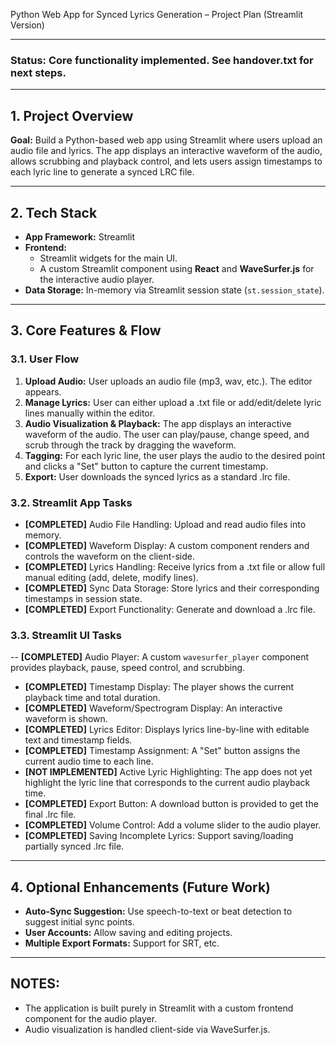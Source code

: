 Python Web App for Synced Lyrics Generation – Project Plan (Streamlit Version)

---

### Status: Core functionality implemented. See handover.txt for next steps.

---

## 1. Project Overview

**Goal:**
Build a Python-based web app using Streamlit where users upload an audio file and lyrics. The app displays an interactive waveform of the audio, allows scrubbing and playback control, and lets users assign timestamps to each lyric line to generate a synced LRC file.

---

## 2. Tech Stack

- **App Framework:** Streamlit
- **Frontend:** 
    - Streamlit widgets for the main UI.
    - A custom Streamlit component using **React** and **WaveSurfer.js** for the interactive audio player.
- **Data Storage:** In-memory via Streamlit session state (`st.session_state`).

---

## 3. Core Features & Flow

### 3.1. User Flow

1.  **Upload Audio:** User uploads an audio file (mp3, wav, etc.). The editor appears.
2.  **Manage Lyrics:** User can either upload a .txt file or add/edit/delete lyric lines manually within the editor.
3.  **Audio Visualization & Playback:** The app displays an interactive waveform of the audio. The user can play/pause, change speed, and scrub through the track by dragging the waveform.
4.  **Tagging:** For each lyric line, the user plays the audio to the desired point and clicks a "Set" button to capture the current timestamp.
5.  **Export:** User downloads the synced lyrics as a standard .lrc file.

### 3.2. Streamlit App Tasks

- **[COMPLETED]** Audio File Handling: Upload and read audio files into memory.
- **[COMPLETED]** Waveform Display: A custom component renders and controls the waveform on the client-side.
- **[COMPLETED]** Lyrics Handling: Receive lyrics from a .txt file or allow full manual editing (add, delete, modify lines).
- **[COMPLETED]** Sync Data Storage: Store lyrics and their corresponding timestamps in session state.
- **[COMPLETED]** Export Functionality: Generate and download a .lrc file.

### 3.3. Streamlit UI Tasks

-- **[COMPLETED]** Audio Player: A custom `wavesurfer_player` component provides playback, pause, speed control, and scrubbing.
- **[COMPLETED]** Timestamp Display: The player shows the current playback time and total duration.
- **[COMPLETED]** Waveform/Spectrogram Display: An interactive waveform is shown.
- **[COMPLETED]** Lyrics Editor: Displays lyrics line-by-line with editable text and timestamp fields.
- **[COMPLETED]** Timestamp Assignment: A "Set" button assigns the current audio time to each line.
- **[NOT IMPLEMENTED]** Active Lyric Highlighting: The app does not yet highlight the lyric line that corresponds to the current audio playback time.
- **[COMPLETED]** Export Button: A download button is provided to get the final .lrc file.
- **[COMPLETED]** Volume Control: Add a volume slider to the audio player.
- **[COMPLETED]** Saving Incomplete Lyrics: Support saving/loading partially synced .lrc file.

---

## 4. Optional Enhancements (Future Work)

- **Auto-Sync Suggestion:** Use speech-to-text or beat detection to suggest initial sync points.
- **User Accounts:** Allow saving and editing projects.
- **Multiple Export Formats:** Support for SRT, etc.

---

## NOTES:
- The application is built purely in Streamlit with a custom frontend component for the audio player.
- Audio visualization is handled client-side via WaveSurfer.js.